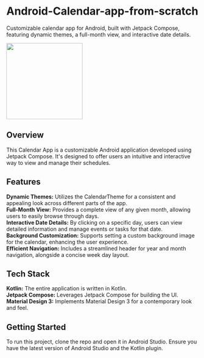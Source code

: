 # Android-Calendar-app-from-scratch
Customizable calendar app for Android, built with Jetpack Compose, featuring dynamic themes, a full-month view, and interactive date details.

<img src="https://github.com/AlmazErmilov/Android-Calendar-app-from-scratch/assets/64559090/af47b3e5-0f71-4f3f-8b96-328d11ac994b" width="200">

## Overview
This Calendar App is a customizable Android application developed using Jetpack Compose. 
It's designed to offer users an intuitive and interactive way to view and manage their schedules.

## Features
**Dynamic Themes:** Utilizes the CalendarTheme for a consistent and appealing look across different parts of the app.  
**Full-Month View:** Provides a complete view of any given month, allowing users to easily browse through days.  
**Interactive Date Details:** By clicking on a specific day, users can view detailed information and manage events or tasks for that date.  
**Background Customization:** Supports setting a custom background image for the calendar, enhancing the user experience.  
**Efficient Navigation:** Includes a streamlined header for year and month navigation, alongside a concise week day layout.  

## Tech Stack
**Kotlin:** The entire application is written in Kotlin.  
**Jetpack Compose:** Leverages Jetpack Compose for building the UI.  
**Material Design 3:** Implements Material Design 3 for a contemporary look and feel.  

## Getting Started
To run this project, clone the repo and open it in Android Studio. Ensure you have the latest version of Android Studio and the Kotlin plugin.
